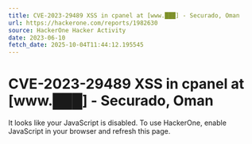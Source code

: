 ```yaml
---
title: CVE-2023-29489 XSS in cpanel at [www.███] - Securado, Oman
url: https://hackerone.com/reports/1982630
source: HackerOne Hacker Activity
date: 2023-06-10
fetch_date: 2025-10-04T11:44:12.195545
---
```


# CVE-2023-29489 XSS in cpanel at [www.███] - Securado, Oman

It looks like your JavaScript is disabled. To use HackerOne, enable JavaScript in your browser and refresh this page.